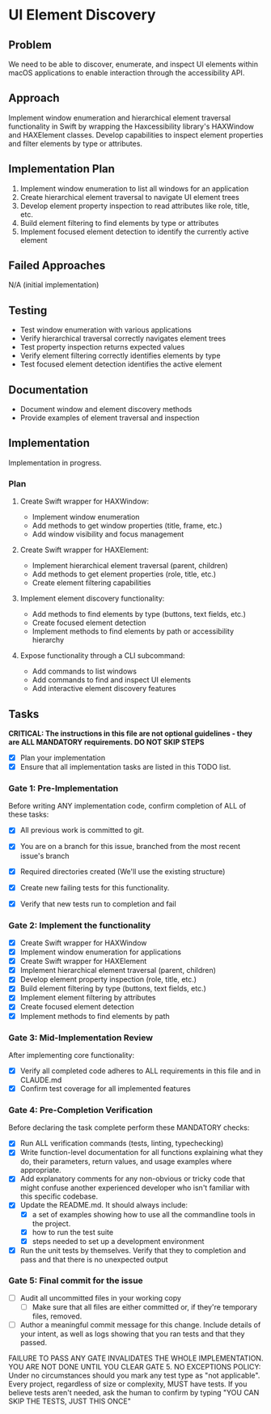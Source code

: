 # UI Element Discovery

## Problem
We need to be able to discover, enumerate, and inspect UI elements within macOS applications to enable interaction through the accessibility API.

## Approach
Implement window enumeration and hierarchical element traversal functionality in Swift by wrapping the Haxcessibility library's HAXWindow and HAXElement classes. Develop capabilities to inspect element properties and filter elements by type or attributes.

## Implementation Plan
1. Implement window enumeration to list all windows for an application
2. Create hierarchical element traversal to navigate UI element trees
3. Develop element property inspection to read attributes like role, title, etc.
4. Build element filtering to find elements by type or attributes
5. Implement focused element detection to identify the currently active element

## Failed Approaches
N/A (initial implementation)

## Testing
- Test window enumeration with various applications
- Verify hierarchical traversal correctly navigates element trees
- Test property inspection returns expected values
- Verify element filtering correctly identifies elements by type
- Test focused element detection identifies the active element

## Documentation
- Document window and element discovery methods
- Provide examples of element traversal and inspection

## Implementation
Implementation in progress.

### Plan
1. Create Swift wrapper for HAXWindow:
   - Implement window enumeration
   - Add methods to get window properties (title, frame, etc.)
   - Add window visibility and focus management

2. Create Swift wrapper for HAXElement:
   - Implement hierarchical element traversal (parent, children)
   - Add methods to get element properties (role, title, etc.)
   - Create element filtering capabilities

3. Implement element discovery functionality:
   - Add methods to find elements by type (buttons, text fields, etc.)
   - Create focused element detection
   - Implement methods to find elements by path or accessibility hierarchy

4. Expose functionality through a CLI subcommand:
   - Add commands to list windows
   - Add commands to find and inspect UI elements
   - Add interactive element discovery features

## Tasks
**CRITICAL: The instructions in this file are not optional guidelines - they are ALL MANDATORY requirements. DO NOT SKIP STEPS**

- [x] Plan your implementation
- [x] Ensure that all implementation tasks are listed in this TODO list. 

### Gate 1: Pre-Implementation 

Before writing ANY implementation code, confirm completion of ALL of these tasks:
- [x] All previous work is committed to git.
- [x] You are on a branch for this issue, branched from the most recent issue's branch
- [x] Required directories created (We'll use the existing structure)
- [x] Create new failing tests for this functionality.
- [x] Verify that new tests run to completion and fail


### Gate 2: Implement the functionality

- [x] Create Swift wrapper for HAXWindow
- [x] Implement window enumeration for applications
- [x] Create Swift wrapper for HAXElement
- [x] Implement hierarchical element traversal (parent, children)
- [x] Develop element property inspection (role, title, etc.)
- [x] Build element filtering by type (buttons, text fields, etc.)
- [x] Implement element filtering by attributes
- [x] Create focused element detection
- [x] Implement methods to find elements by path

### Gate 3: Mid-Implementation Review 

After implementing core functionality:
- [x] Verify all completed code adheres to ALL requirements in this file and in CLAUDE.md
- [x] Confirm test coverage for all implemented features

### Gate 4: Pre-Completion Verification

Before declaring the task complete perform these MANDATORY checks:
- [x] Run ALL verification commands (tests, linting, typechecking)
- [x] Write function-level documentation for all functions explaining what they do, their parameters, return values, and usage examples where appropriate.
- [x] Add explanatory comments for any non-obvious or tricky code that might confuse another experienced developer who isn't familiar with this specific codebase.
- [x] Update the README.md. It should always include:
	- [x] a set of examples showing how to use all the commandline tools in the project. 
	- [x] how to run the test suite
	- [x] steps needed to set up a development environment
- [x] Run the unit tests by themselves. Verify that they to completion and pass and that there is no unexpected output

### Gate 5: Final commit for the issue 
- [ ] Audit all uncommitted files in your working copy
	- [ ] Make sure that all files are either committed or, if they're temporary files, removed.
- [ ] Author a meaningful commit message for this change. Include details of your intent, as well as logs showing that you ran tests and that they passed.

FAILURE TO PASS ANY GATE INVALIDATES THE WHOLE IMPLEMENTATION. 
YOU ARE NOT DONE UNTIL YOU CLEAR GATE 5.
NO EXCEPTIONS POLICY: Under no circumstances should you mark any test type as "not applicable". Every project, regardless of size or complexity, MUST have tests. If you believe tests aren't needed, ask the human to confirm by typing "YOU CAN SKIP THE TESTS, JUST THIS ONCE"